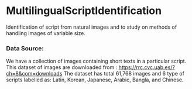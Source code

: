 # MultilingualScriptIdentification
Identification of script from natural images and to study on methods of handling images of variable size.


### Data Source: 
We have a collection of images containing short texts in a particular script.
This dataset of images are downloaded from : https://rrc.cvc.uab.es/?ch=8&com=downloads
The dataset has total 61,768 images and 6 type of scripts labelled as: Latin, Korean, Japanese, Arabic, Bangla, and Chinese.
